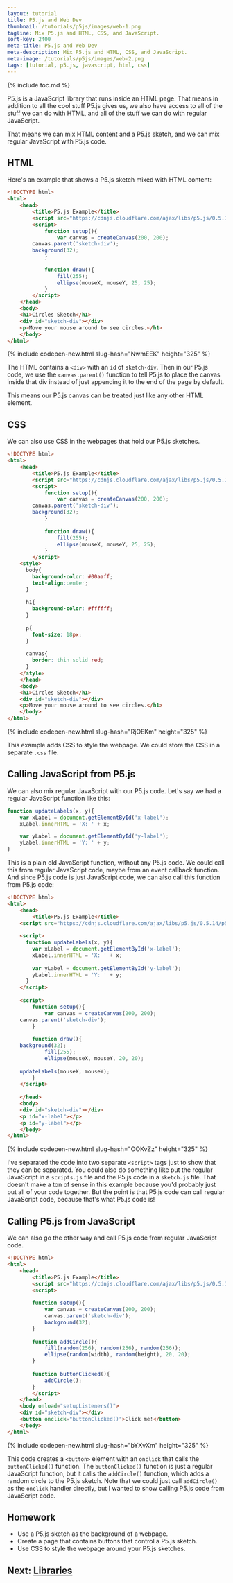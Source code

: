 ```yaml
---
layout: tutorial
title: P5.js and Web Dev
thumbnail: /tutorials/p5js/images/web-1.png
tagline: Mix P5.js and HTML, CSS, and JavaScript.
sort-key: 2400
meta-title: P5.js and Web Dev
meta-description: Mix P5.js and HTML, CSS, and JavaScript.
meta-image: /tutorials/p5js/images/web-2.png
tags: [tutorial, p5.js, javascript, html, css]
---
```


{% include toc.md %}

P5.js is a JavaScript library that runs inside an HTML page. That means in addition to all the cool stuff P5.js gives us, we also have access to all of the stuff we can do with HTML, and all of the stuff we can do with regular JavaScript.

That means we can mix HTML content and a P5.js sketch, and we can mix regular JavaScript with P5.js code.

## HTML

Here's an example that shows a P5.js sketch mixed with HTML content:

```html
<!DOCTYPE html>
<html>
	<head>
		<title>P5.js Example</title>
		<script src="https://cdnjs.cloudflare.com/ajax/libs/p5.js/0.5.14/p5.js"></script>
		<script>
			function setup(){
				var canvas = createCanvas(200, 200);
        canvas.parent('sketch-div');
        background(32);
			}
			
			function draw(){
				fill(255);
				ellipse(mouseX, mouseY, 25, 25);
			}
		</script>
	</head>
	<body>
    <h1>Circles Sketch</h1>
    <div id="sketch-div"></div>
    <p>Move your mouse around to see circles.</h1>
	</body>
</html>
```

{% include codepen-new.html slug-hash="NwmEEK" height="325" %}

The HTML contains a `<div>` with an `id` of `sketch-div`. Then in our P5.js code, we use the `canvas.parent()` function to tell P5.js to place the canvas inside that div instead of just appending it to the end of the page by default.

This means our P5.js canvas can be treated just like any other HTML element.

## CSS

We can also use CSS in the webpages that hold our P5.js sketches.

```html
<!DOCTYPE html>
<html>
	<head>
		<title>P5.js Example</title>
		<script src="https://cdnjs.cloudflare.com/ajax/libs/p5.js/0.5.14/p5.js"></script>
		<script>
			function setup(){
				var canvas = createCanvas(200, 200);
        canvas.parent('sketch-div');
        background(32);
			}
			
			function draw(){
				fill(255);
				ellipse(mouseX, mouseY, 25, 25);
			}
		</script>
    <style>
      body{
        background-color: #00aaff;
        text-align:center;
      }
      
      h1{
        background-color: #ffffff;
      }
      
      p{
        font-size: 18px;
      }
      
      canvas{
        border: thin solid red;
      }
    </style>
	</head>
	<body>
    <h1>Circles Sketch</h1>
    <div id="sketch-div"></div>
    <p>Move your mouse around to see circles.</h1>
	</body>
</html>
```

{% include codepen-new.html slug-hash="RjOEKm" height="325" %}

This example adds CSS to style the webpage. We could store the CSS in a separate `.css` file.

## Calling JavaScript from P5.js

We can also mix regular JavaScript with our P5.js code. Let's say we had a regular JavaScript function like this:

```javascript
function updateLabels(x, y){
	var xLabel = document.getElementById('x-label');
	xLabel.innerHTML = 'X: ' + x;

	var yLabel = document.getElementById('y-label');
	yLabel.innerHTML = 'Y: ' + y;
}
```

This is a plain old JavaScript function, without any P5.js code. We could call this from regular JavaScript code, maybe from an event callback function. And since P5.js code is just JavaScript code, we can also call this function from P5.js code:


```html
<!DOCTYPE html>
<html>
	<head>
		<title>P5.js Example</title>
    <script src="https://cdnjs.cloudflare.com/ajax/libs/p5.js/0.5.14/p5.js">         </script>
    
    <script>
      function updateLabels(x, y){
        var xLabel = document.getElementById('x-label');
        xLabel.innerHTML = 'X: ' + x;
        
        var yLabel = document.getElementById('y-label');
        yLabel.innerHTML = 'Y: ' + y;
      }
    </script>
		
	<script>
		function setup(){
			var canvas = createCanvas(200, 200);
	canvas.parent('sketch-div');
		}
		
		function draw(){
	background(32);
			fill(255);
			ellipse(mouseX, mouseY, 20, 20);
	
	updateLabels(mouseX, mouseY);
		}
	</script>
	
	</head>
	<body>
    <div id="sketch-div"></div>
    <p id="x-label"></p>
    <p id="y-label"></p>
	</body>
</html>
```

{% include codepen-new.html slug-hash="OOKvZz" height="325" %}

I've separated the code into two separate `<script>` tags just to show that they can be separated. You could also do something like put the regular JavaScript in a `scripts.js` file and the P5.js code in a `sketch.js` file. That doesn't make a ton of sense in this example because you'd probably just put all of your code together. But the point is that P5.js code can call regular JavaScript code, because that's what P5.js code is!

## Calling P5.js from JavaScript

We can also go the other way and call P5.js code from regular JavaScript code.

```html
<!DOCTYPE html>
<html>
	<head>
		<title>P5.js Example</title>
		<script src="https://cdnjs.cloudflare.com/ajax/libs/p5.js/0.5.14/p5.js"></script>
		<script>
      
		function setup(){
			var canvas = createCanvas(200, 200);
			canvas.parent('sketch-div');
			background(32);
		}
			
		function addCircle(){
        	fill(random(256), random(256), random(256));
        	ellipse(random(width), random(height), 20, 20); 
        }
      
        function buttonClicked(){
        	addCircle();
        }
		</script>
	</head>
	<body onload="setupListeners()">
    <div id="sketch-div"></div>
    <button onclick="buttonClicked()">Click me!</button>
	</body>
</html>
```

{% include codepen-new.html slug-hash="bYXvXm" height="325" %}

This code creates a `<button>` element with an `onclick` that calls the `buttonClicked()` function. The `buttonClicked()` function is just a regular JavaScript function, but it calls the `addCircle()` function, which adds a random circle to the P5.js sketch. Note that we could just call `addCircle()` as the `onclick` handler directly, but I wanted to show calling P5.js code from JavaScript code.

## Homework

- Use a P5.js sketch as the background of a webpage.
- Create a page that contains buttons that control a P5.js sketch.
- Use CSS to style the webpage around your P5.js sketches.

## Next: [Libraries](/tutorials/p5js/libraries)